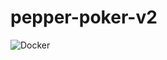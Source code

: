 # pepper-poker-v2

![Docker](https://github.com/DanTulovsky/pepper-poker-v2/workflows/Docker/badge.svg?branch=main)
